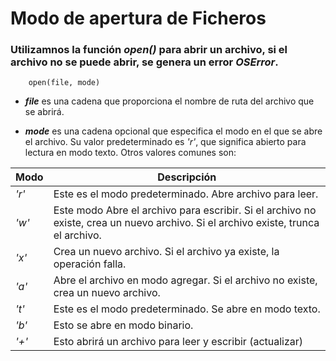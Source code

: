 # Modo de apertura de Ficheros

### Utilizamnos la función ***open()*** para abrir un archivo, si el archivo no se puede abrir, se genera un error *OSError*. 

```
    open(file, mode)
```

- ***file*** es una cadena que proporciona el nombre de ruta del archivo que se abrirá.

- ***mode*** es una cadena opcional que especifica el modo en el que se abre el archivo. Su valor predeterminado es *'r'*, que significa abierto para lectura en modo texto. Otros valores comunes son:
&nbsp;
&nbsp;
  
| Modo | Descripción |
| ----------- | ----------- |
| *'r'*  | 	Este es el modo predeterminado. Abre archivo para leer. |
| *'w'*  | 	Este modo Abre el archivo para escribir. Si el archivo no existe, crea un nuevo archivo. Si el archivo existe, trunca el archivo. |
| *'x'*  | 	Crea un nuevo archivo. Si el archivo ya existe, la operación falla. |
| *'a'*  | 	Abre el archivo en modo agregar. Si el archivo no existe, crea un nuevo archivo. |
| *'t'*  | 	Este es el modo predeterminado. Se abre en modo texto. |
| *'b'*  | 	Esto se abre en modo binario. |
| *'+'*  | 	Esto abrirá un archivo para leer y escribir (actualizar) |
